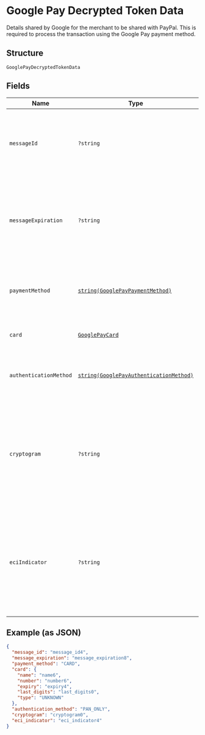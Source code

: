 
# Google Pay Decrypted Token Data

Details shared by Google for the merchant to be shared with PayPal. This is required to process the transaction using the Google Pay payment method.

## Structure

`GooglePayDecryptedTokenData`

## Fields

| Name | Type | Tags | Description | Getter | Setter |
|  --- | --- | --- | --- | --- | --- |
| `messageId` | `?string` | Optional | A unique ID that identifies the message in case it needs to be revoked or located at a later time.<br>**Constraints**: *Minimum Length*: `1`, *Maximum Length*: `250`, *Pattern*: `^.*$` | getMessageId(): ?string | setMessageId(?string messageId): void |
| `messageExpiration` | `?string` | Optional | Date and time at which the message expires as UTC milliseconds since epoch. Integrators should reject any message that's expired.<br>**Constraints**: *Minimum Length*: `13`, *Maximum Length*: `13`, *Pattern*: `\d{13}` | getMessageExpiration(): ?string | setMessageExpiration(?string messageExpiration): void |
| `paymentMethod` | [`string(GooglePayPaymentMethod)`](../../doc/models/google-pay-payment-method.md) | Required | The type of the payment credential. Currently, only CARD is supported.<br>**Constraints**: *Minimum Length*: `4`, *Maximum Length*: `4` | getPaymentMethod(): string | setPaymentMethod(string paymentMethod): void |
| `card` | [`GooglePayCard`](../../doc/models/google-pay-card.md) | Required | The payment card used to fund a Google Pay payment. Can be a credit or debit card. | getCard(): GooglePayCard | setCard(GooglePayCard card): void |
| `authenticationMethod` | [`string(GooglePayAuthenticationMethod)`](../../doc/models/google-pay-authentication-method.md) | Required | Authentication Method which is used for the card transaction.<br>**Constraints**: *Minimum Length*: `1`, *Maximum Length*: `50` | getAuthenticationMethod(): string | setAuthenticationMethod(string authenticationMethod): void |
| `cryptogram` | `?string` | Optional | Base-64 cryptographic identifier used by card schemes to validate the token verification result. This is a conditionally required field if authentication_method is CRYPTOGRAM_3DS.<br>**Constraints**: *Minimum Length*: `1`, *Maximum Length*: `2000` | getCryptogram(): ?string | setCryptogram(?string cryptogram): void |
| `eciIndicator` | `?string` | Optional | Electronic Commerce Indicator may not always be present. It is only returned for tokens on the Visa card network. This value is passed through in the payment authorization request.<br>**Constraints**: *Minimum Length*: `1`, *Maximum Length*: `256`, *Pattern*: `^.*$` | getEciIndicator(): ?string | setEciIndicator(?string eciIndicator): void |

## Example (as JSON)

```json
{
  "message_id": "message_id4",
  "message_expiration": "message_expiration8",
  "payment_method": "CARD",
  "card": {
    "name": "name6",
    "number": "number6",
    "expiry": "expiry4",
    "last_digits": "last_digits0",
    "type": "UNKNOWN"
  },
  "authentication_method": "PAN_ONLY",
  "cryptogram": "cryptogram0",
  "eci_indicator": "eci_indicator4"
}
```

